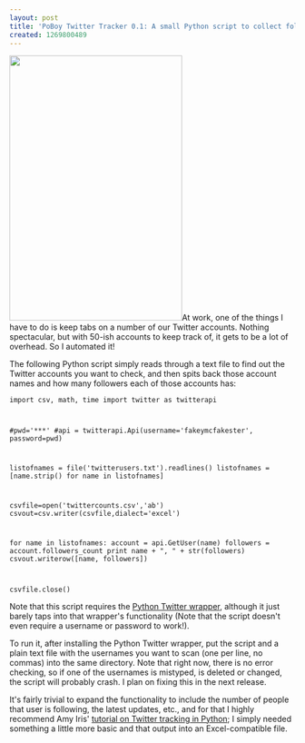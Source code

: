 ```yaml
---
layout: post
title: 'PoBoy Twitter Tracker 0.1: A small Python script to collect follower counts'
created: 1269800489
---
```

<span class="inline inline-right"><a href="http://www.flickr.com/photos/carrotcreative/2511539541/"><img src="http://morisy.com/files/images/twitterbird.jpg" alt="" title=""  class="image image-_original " width="304" height="467" /></a></span>At work, one of the things I have to do is keep tabs on a number of our Twitter accounts. Nothing spectacular, but with 50-ish accounts to keep track of, it gets to be a lot of overhead. So I automated it!

The following Python script simply reads through a text file to find out the Twitter accounts you want to check, and then spits back those account names and how many followers each of those accounts has:

<code>import  csv, math, time
import twitter as twitterapi

#pwd='***'
#api = twitterapi.Api(username='fakeymcfakester', password=pwd)

listofnames = file('twitterusers.txt').readlines()
listofnames = [name.strip() for name in listofnames]

csvfile=open('twittercounts.csv','ab')
csvout=csv.writer(csvfile,dialect='excel')

for name in listofnames:
    account = api.GetUser(name)
    followers = account.followers_count
    print name + ", " + str(followers)
    csvout.writerow([name, followers])

csvfile.close()
</code>

Note that this script requires the <a href="http://code.google.com/p/python-twitter/">Python Twitter wrapper</a>, although it just barely taps into that wrapper's functionality (Note that the script doesn't even require a username or password to work!).

To run it, after installing the Python Twitter wrapper, put the script and a plain text file with the usernames you want to scan (one per line, no commas) into the same directory. Note that right now, there is no error checking, so if one of the usernames is mistyped, is deleted or changed, the script will probably crash. I plan on fixing this in the next release.

It's fairly trivial to expand the functionality to include the number of people that user is following, the latest updates, etc., and for that I highly recommend Amy Iris' <a href="http://blog.amyiris.com/2009/02/get-to-know-your-followers-on-twitter.html">tutorial on Twitter tracking in Python</a>; I simply needed something a little more basic and that output into an Excel-compatible file.
